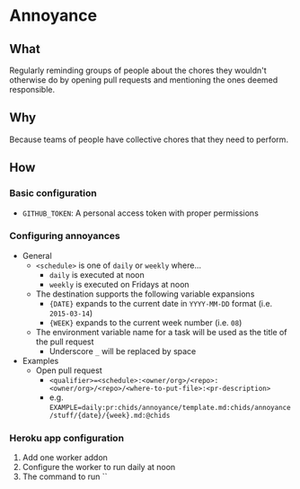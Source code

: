 # Annoyance

## What

Regularly reminding groups of people about the chores they wouldn't otherwise do by opening pull requests and mentioning the ones deemed responsible.

## Why

Because teams of people have collective chores that they need to perform.

## How

### Basic configuration

* `GITHUB_TOKEN`: A personal access token with proper permissions

### Configuring annoyances

* General
   * `<schedule>` is one of `daily` or `weekly` where...
      * `daily` is executed at noon
      * `weekly` is executed on Fridays at noon
   * The destination supports the following variable expansions
      * `{DATE}` expands to the current date in `YYYY-MM-DD` format (i.e. `2015-03-14`)
      * `{WEEK}` expands to the current week number (i.e. `08`)
   * The environment variable name for a task will be used as the title of the pull request
      * Underscore `_` will be replaced by space ` `
* Examples
   * Open pull request
      * `<qualifier>=<schedule>:<owner/org>/<repo>:<owner/org>/<repo>/<where-to-put-file>:<pr-description>`
      * e.g. `EXAMPLE=daily:pr:chids/annoyance/template.md:chids/annoyance/stuff/{date}/{week}.md:@chids`

### Heroku app configuration

1. Add one worker addon
2. Configure the worker to run daily at noon
3. The command to run `` 